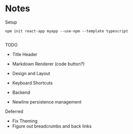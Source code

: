 # Notes

Setup

```
npm init react-app myapp --use-npm --template typescript
```

##

TODO

- Title Header
- Markdown Renderer (code button?)
- Design and Layout
- Keyboard Shortcuts

- Backend
- Newline persistence management

Deferred

- Fix Theming
- Figure out breadcrumbs and back links
